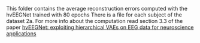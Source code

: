 This folder contains the average reconstruction errors computed with the hvEEGNet trained with 80 epochs
There is a file for each subject of the dataset 2a.
For more info about the computation read section 3.3 of the paper [hvEEGNet: exploiting hierarchical VAEs on EEG data for neuroscience applications](https://arxiv.org/abs/2312.00799)
